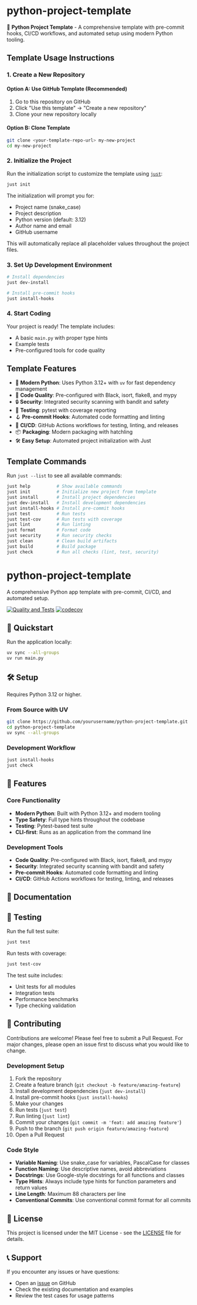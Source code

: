 # python-project-template

<!-- TEMPLATE_USAGE_START -->
🚀 **Python Project Template** - A comprehensive template with pre-commit hooks, CI/CD workflows, and automated setup using modern Python tooling.

## Template Usage Instructions

### 1. Create a New Repository

#### Option A: Use GitHub Template (Recommended)

1. Go to this repository on GitHub
2. Click "Use this template" → "Create a new repository"
3. Clone your new repository locally

#### Option B: Clone Template

```bash
git clone <your-template-repo-url> my-new-project
cd my-new-project
```

### 2. Initialize the Project

Run the initialization script to customize the template using [`just`](https://github.com/casey/just):

```bash
just init
```

The initialization will prompt you for:

- Project name (snake_case)
- Project description
- Python version (default: 3.12)
- Author name and email
- GitHub username

This will automatically replace all placeholder values throughout the project files.

### 3. Set Up Development Environment

```bash
# Install dependencies
just dev-install

# Install pre-commit hooks
just install-hooks
```

### 4. Start Coding

Your project is ready! The template includes:

- A basic `main.py` with proper type hints
- Example tests
- Pre-configured tools for code quality

## Template Features

- 🐍 **Modern Python**: Uses Python 3.12+ with `uv` for fast dependency management
- 🎨 **Code Quality**: Pre-configured with Black, isort, flake8, and mypy
- 🔒 **Security**: Integrated security scanning with bandit and safety
- 🧪 **Testing**: pytest with coverage reporting
- 🪝 **Pre-commit Hooks**: Automated code formatting and linting
- 🚀 **CI/CD**: GitHub Actions workflows for testing, linting, and releases
- 📦 **Packaging**: Modern packaging with hatchling
- 🛠️ **Easy Setup**: Automated project initialization with Just

## Template Commands

Run `just --list` to see all available commands:

```bash
just help          # Show available commands
just init          # Initialize new project from template
just install       # Install project dependencies
just dev-install   # Install development dependencies
just install-hooks # Install pre-commit hooks
just test          # Run tests
just test-cov      # Run tests with coverage
just lint          # Run linting
just format        # Format code
just security      # Run security checks
just clean         # Clean build artifacts
just build         # Build package
just check         # Run all checks (lint, test, security)
```

<!-- TEMPLATE_USAGE_END -->

<!-- PROJECT_README_START -->
# python-project-template

A comprehensive Python app template with pre-commit, CI/CD, and automated setup.

[![Quality and Tests](https://github.com/yourusername/python-project-template/actions/workflows/ci.yml/badge.svg)](https://github.com/yourusername/python-project-template/actions/workflows/ci.yml)
[![codecov](https://codecov.io/gh/yourusername/python-project-template/branch/main/graph/badge.svg)](https://codecov.io/gh/yourusername/python-project-template)

## 🚀 Quickstart

Run the application locally:

```bash
uv sync --all-groups
uv run main.py
```

## 🛠 Setup

Requires Python 3.12 or higher.

### From Source with UV

```bash
git clone https://github.com/yourusername/python-project-template.git
cd python-project-template
uv sync --all-groups
```

### Development Workflow

```bash
just install-hooks
just check
```

## 🔧 Features

### Core Functionality

- **Modern Python**: Built with Python 3.12+ and modern tooling
- **Type Safety**: Full type hints throughout the codebase
- **Testing**: Pytest-based test suite
- **CLI-first**: Runs as an application from the command line

### Development Tools

- **Code Quality**: Pre-configured with Black, isort, flake8, and mypy
- **Security**: Integrated security scanning with bandit and safety
- **Pre-commit Hooks**: Automated code formatting and linting
- **CI/CD**: GitHub Actions workflows for testing, linting, and releases

## 📖 Documentation

## 🧪 Testing

Run the full test suite:

```bash
just test
```

Run tests with coverage:

```bash
just test-cov
```

The test suite includes:

- Unit tests for all modules
- Integration tests
- Performance benchmarks
- Type checking validation

## 🤝 Contributing

Contributions are welcome! Please feel free to submit a Pull Request. For major changes, please open an issue first to discuss what you would like to change.

### Development Setup

1. Fork the repository
1. Create a feature branch (`git checkout -b feature/amazing-feature`)
1. Install development dependencies (`just dev-install`)
1. Install pre-commit hooks (`just install-hooks`)
1. Make your changes
1. Run tests (`just test`)
1. Run linting (`just lint`)
1. Commit your changes (`git commit -m 'feat: add amazing feature'`)
1. Push to the branch (`git push origin feature/amazing-feature`)
1. Open a Pull Request

### Code Style

- **Variable Naming**: Use snake_case for variables, PascalCase for classes
- **Function Naming**: Use descriptive names, avoid abbreviations
- **Docstrings**: Use Google-style docstrings for all functions and classes
- **Type Hints**: Always include type hints for function parameters and return values
- **Line Length**: Maximum 88 characters per line
- **Conventional Commits**: Use conventional commit format for all commits

## 📄 License

This project is licensed under the MIT License - see the [LICENSE](LICENSE) file for details.
<!--
## 📚 Citation

If you use this software in your research, please cite:

```bibtex
@software{python_project_template,
  title = {python-project-template: A comprehensive Python project template},
  author = {Your Name},
  url = {https://github.com/yourusername/python-project-template},
  year = {2024}
}
```
-->

## 📞 Support

If you encounter any issues or have questions:

- Open an [issue](https://github.com/yourusername/python-project-template/issues) on GitHub
- Check the existing documentation and examples
- Review the test cases for usage patterns
<!-- PROJECT_README_END -->
